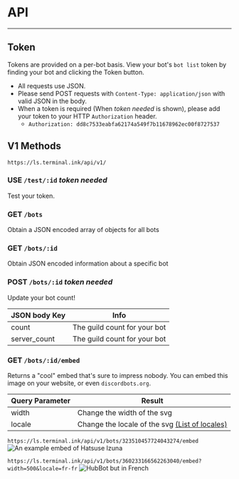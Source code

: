 # API
---

## Token

Tokens are provided on a per-bot basis. View your bot's `bot list` token by finding your bot and clicking the Token button.

- All requests use JSON.
- Please send POST requests with `Content-Type: application/json` with valid JSON in the body.
- When a token is required (When _token needed_ is shown), please add your token to your HTTP `Authorization` header.
	- `Authorization: dd8c7533eabfa62174a549f7b11678962ec00f8727537`

## V1 Methods
`https://ls.terminal.ink/api/v1/`

### USE `/test/:id` _token needed_
Test your token.

### GET `/bots`  
Obtain a JSON encoded array of objects for all bots

### GET `/bots/:id`
Obtain JSON encoded information about a specific bot

### POST `/bots/:id` _token needed_
Update your bot count!

JSON body Key   | Info
----------------|--------
count           | The guild count for your bot
server_count    | The guild count for your bot

### GET `/bots/:id/embed`
Returns a "cool" embed that's sure to impress nobody.
You can embed this image on your website, or even `discordbots.org`.

Query Parameter | Result
----------------|--------
width           | Change the width of the svg
locale          | Change the locale of the svg [(List of locales)](https://github.com/Terminal/ls.terminal.ink/tree/master/locales)

`https://ls.terminal.ink/api/v1/bots/323510457724043274/embed`
![An example embed of Hatsuse Izuna](https://ls.terminal.ink/api/v1/bots/323510457724043274/embed)

`https://ls.terminal.ink/api/v1/bots/360233166562263040/embed?width=500&locale=fr-fr`
![HubBot but in French](https://ls.terminal.ink/api/v1/bots/360233166562263040/embed?width=500&locale=fr-fr)
